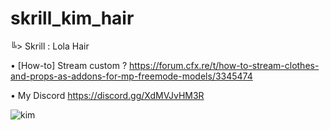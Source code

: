 # skrill_kim_hair

╚> Skrill : Lola Hair

• [How-to] Stream custom ? https://forum.cfx.re/t/how-to-stream-clothes-and-props-as-addons-for-mp-freemode-models/3345474

• My Discord https://discord.gg/XdMVJvHM3R

![kim](https://user-images.githubusercontent.com/119594378/206281250-da4f85b1-828c-460d-ae60-76e43770411e.png)
